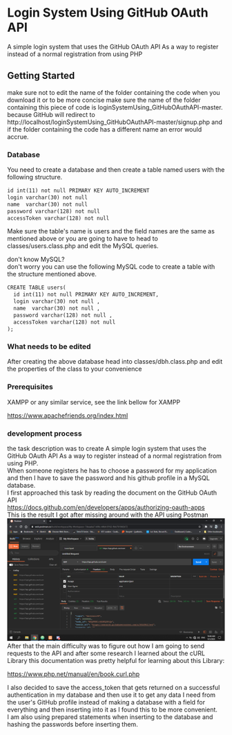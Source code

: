 # Login System Using GitHub OAuth API

A simple login system that uses the GitHub OAuth API As a way to register instead of a normal registration from using PHP

## Getting Started
make sure not to edit the name of the folder containing the code when you download it or to be more concise make sure the name of the folder containing this piece of code is loginSystemUsing_GitHubOAuthAPI-master.  
because GitHub will redirect to http://localhost/loginSystemUsing_GitHubOAuthAPI-master/signup.php and if the folder containing the code has a different name an error would accrue.
### Database
You need to create a database and then create a table named users with the following structure.  
```
id int(11) not null PRIMARY KEY AUTO_INCREMENT
login varchar(30) not null
name  varchar(30) not null
password varchar(128) not null
accessToken varchar(128) not null
```  
Make sure the table's name is users and the field names are the same as mentioned above or you are going to have to head to classes/users.class.php and edit the MySQL queries.  

don't know MySQL?  
don't worry you can use the following MySQL code to create a table with the structure mentioned above.
```
CREATE TABLE users(
  id int(11) not null PRIMARY KEY AUTO_INCREMENT,
  login varchar(30) not null ,
  name  varchar(30) not null ,
  password varchar(128) not null ,
  accessToken varchar(128) not null
);
```
### What needs to be edited
After creating the above database head into classes/dbh.class.php and edit the  properties of the class to your convenience  
### Prerequisites

XAMPP or any similar service, see the link bellow for XAMPP

https://www.apachefriends.org/index.html

### development process

the task description was to create A simple login system that uses the GitHub OAuth API As a way to register instead of a normal registration from using PHP.  
When someone registers he has to choose a password for my application and then I have to save the password and his github profile in a MySQL database.    
I first approached this task by reading the document on the GitHub OAuth API  
https://docs.github.com/en/developers/apps/authorizing-oauth-apps  
This is the result I got after missing around with the API using Postman  
![Alt text](experiment.png)
After that the main difficulty was to figure out how I am going to send requests to the API and after some research I learned about the cURL Library  this documentation was pretty helpful for learning about this Library:  

https://www.php.net/manual/en/book.curl.php  

I also decided to save the access_token that gets returned on a successful authentication in my database and then use it to get any data I need from the user's GitHub profile instead of making a database with a field for everything and then inserting into it as I found this to be more convenient.  
I am also using prepared statements when inserting to the database and hashing the passwords before inserting them.
